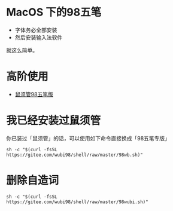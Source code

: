 # MacOS 下的98五笔

- 字体务必全部安装
- 然后安装输入法软件

就这么简单。

# 高阶使用

- [鼠须管98五笔版](https://wubi98.gitee.io/input%20method/2019/12/03/032.squirrel.html)


# 我已经安装过鼠须管

你已装过「鼠须管」的话，可以使用如下命令直接换成「98五笔专版」

``````
sh -c "$(curl -fsSL https://gitee.com/wubi98/shell/raw/master/98wb.sh)"
``````

# 删除自造词

``````
sh -c "$(curl -fsSL https://gitee.com/wubi98/shell/raw/master/98wubi.sh)"
``````

